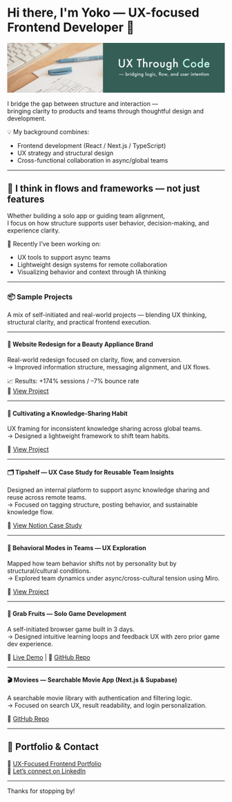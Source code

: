 # Hi there, I'm Yoko — UX-focused Frontend Developer 👋

![cover-image](./images/github-bg2.png)

I bridge the gap between structure and interaction —  
bringing clarity to products and teams through thoughtful design and development.

💡 My background combines:
- Frontend development (React / Next.js / TypeScript)
- UX strategy and structural design
- Cross-functional collaboration in async/global teams

---

## 🌿 I think in flows and frameworks — not just features

Whether building a solo app or guiding team alignment,  
I focus on how structure supports user behavior, decision-making, and experience clarity.

🧠 Recently I’ve been working on:
- UX tools to support async teams  
- Lightweight design systems for remote collaboration  
- Visualizing behavior and context through IA thinking

---

### 📦 Sample Projects

A mix of self-initiated and real-world projects — blending UX thinking, structural clarity, and practical frontend execution.

---

#### 🧩 Website Redesign for a Beauty Appliance Brand  
Real-world redesign focused on clarity, flow, and conversion.  
→ Improved information structure, messaging alignment, and UX flows.

📈 Results: +174% sessions / –7% bounce rate  
🔗 [View Project](https://abiding-snap-e4c.notion.site/UX-Oriented-Website-Redesign-for-a-Beauty-Appliance-Brand-215994322fd581c9baa0c654756bc1c2)

---

#### 🧠 Cultivating a Knowledge-Sharing Habit  
UX framing for inconsistent knowledge sharing across global teams.  
→ Designed a lightweight framework to shift team habits.

🔗 [View Project](https://abiding-snap-e4c.notion.site/Cultivating-a-Knowledge-Sharing-Habit-in-Global-Teams-215994322fd581d3816cfc814d16ca58?pvs=143)

---

#### 🗂️ Tipshelf — UX Case Study for Reusable Team Insights  
Designed an internal platform to support async knowledge sharing and reuse across remote teams.  
→ Focused on tagging structure, posting behavior, and sustainable knowledge flow.

🔗 [View Notion Case Study](https://abiding-snap-e4c.notion.site/Tipshelf-UX-Case-Study-215994322fd581be9112cd4174f4ae3d?pvs=143)

---

#### 🧃 Behavioral Modes in Teams — UX Exploration  
Mapped how team behavior shifts not by personality but by structural/cultural conditions.  
→ Explored team dynamics under async/cross-cultural tension using Miro.

🔗 [View Project](https://abiding-snap-e4c.notion.site/Behavioral-Modes-in-Team-Contexts-215994322fd581509794c974e9772e9e?pvs=143)

---

#### 🍓 Grab Fruits — Solo Game Development  
A self-initiated browser game built in 3 days.  
→ Designed intuitive learning loops and feedback UX with zero prior game dev experience.

🔗 [Live Demo](https://grab-fruits-yocosaka.netlify.app/) | 🔗 [GitHub Repo](https://github.com/yoko-vicky/Glab-Fruits)

---

#### 🎬 Moviees — Searchable Movie App (Next.js & Supabase)  
A searchable movie library with authentication and filtering logic.  
→ Focused on search UX, result readability, and login personalization.

🔗 [GitHub Repo](https://github.com/yoko-vicky/MyFavoriteMovies)

---

## 📘 Portfolio & Contact

🧭 [UX-Focused Frontend Portfolio](https://www.yokoworks.dev/)  
💬 [Let’s connect on LinkedIn](https://www.linkedin.com/in/yoko-vicky/)

---

Thanks for stopping by!
